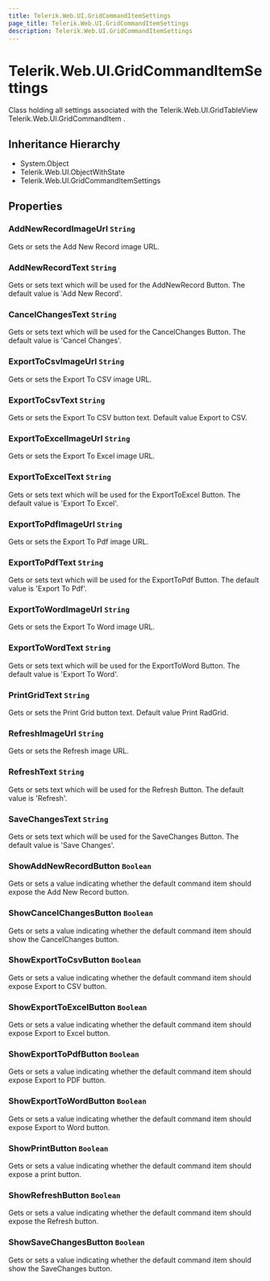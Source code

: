 ```yaml
---
title: Telerik.Web.UI.GridCommandItemSettings
page_title: Telerik.Web.UI.GridCommandItemSettings
description: Telerik.Web.UI.GridCommandItemSettings
---
```


# Telerik.Web.UI.GridCommandItemSettings

Class holding all settings associated with the Telerik.Web.UI.GridTableView Telerik.Web.UI.GridCommandItem .

## Inheritance Hierarchy

* System.Object
* Telerik.Web.UI.ObjectWithState
* Telerik.Web.UI.GridCommandItemSettings

## Properties

###  AddNewRecordImageUrl `String`

Gets or sets the Add New Record image URL.

###  AddNewRecordText `String`

Gets or sets text which will be used for the AddNewRecord Button. The default value is 'Add New Record'.

###  CancelChangesText `String`

Gets or sets text which will be used for the CancelChanges Button. The default value is 'Cancel Changes'.

###  ExportToCsvImageUrl `String`

Gets or sets the Export To CSV image URL.

###  ExportToCsvText `String`

Gets or sets the Export To CSV button text. Default value Export to CSV.

###  ExportToExcelImageUrl `String`

Gets or sets the Export To Excel image URL.

###  ExportToExcelText `String`

Gets or sets text which will be used for the ExportToExcel Button. The default value is 'Export To Excel'.

###  ExportToPdfImageUrl `String`

Gets or sets the Export To Pdf image URL.

###  ExportToPdfText `String`

Gets or sets text which will be used for the ExportToPdf Button. The default value is 'Export To Pdf'.

###  ExportToWordImageUrl `String`

Gets or sets the Export To Word image URL.

###  ExportToWordText `String`

Gets or sets text which will be used for the ExportToWord Button. The default value is 'Export To Word'.

###  PrintGridText `String`

Gets or sets the Print Grid button text. Default value Print RadGrid.

###  RefreshImageUrl `String`

Gets or sets the Refresh image URL.

###  RefreshText `String`

Gets or sets text which will be used for the Refresh Button. The default value is 'Refresh'.

###  SaveChangesText `String`

Gets or sets text which will be used for the SaveChanges Button. The default value is 'Save Changes'.

###  ShowAddNewRecordButton `Boolean`

Gets or sets a value indicating whether the default command item should expose the Add New Record button.

###  ShowCancelChangesButton `Boolean`

Gets or sets a value indicating whether the default command item should show the CancelChanges button.

###  ShowExportToCsvButton `Boolean`

Gets or sets a value indicating whether the default command item should expose Export to CSV button.

###  ShowExportToExcelButton `Boolean`

Gets or sets a value indicating whether the default command item should expose Export to Excel button.

###  ShowExportToPdfButton `Boolean`

Gets or sets a value indicating whether the default command item should expose Export to PDF button.

###  ShowExportToWordButton `Boolean`

Gets or sets a value indicating whether the default command item should expose Export to Word button.

###  ShowPrintButton `Boolean`

Gets or sets a value indicating whether the default command item should expose a print button.

###  ShowRefreshButton `Boolean`

Gets or sets a value indicating whether the default command item should expose the Refresh button.

###  ShowSaveChangesButton `Boolean`

Gets or sets a value indicating whether the default command item should show the SaveChanges button.


